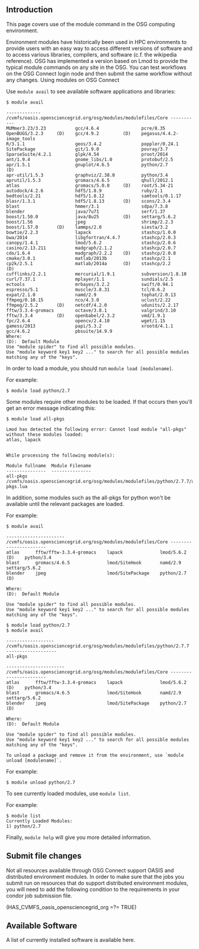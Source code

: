 
[title]: - "Accessing Software using Distributed Enivonrment Modules"
 

Introduction
------------

This page covers use of the module command in the OSG computing environment.  

Environment modules have historically been used in HPC environments to provide users with an easy way to access different versions of software and to access various libraries, compilers, and software (c.f. the wikipedia reference).  OSG has implemented a version based on Lmod to provide the typical module commands on any site in the OSG.  You can test workflows on the OSG Connect login node and then submit the same workflow without any changes.
Using modules on OSG Connect

Use `module avail` to see available software applications and libraries:

	$ module avail
	
	------------- /cvmfs/oasis.opensciencegrid.org/osg/modules/modulefiles/Core -----------
   	MUMmer3.23/3.23           gcc/4.6.4                pcre/8.35
   	OpenBUGS/3.2.3     (D)    gcc/4.9.2         (D)    pegasus/4.4.2-image_tools
   	R/3.1.1                   geos/3.4.2               poppler/0.24.1
   	SitePackage               git/1.9.0                povray/3.7
   	SparseSuite/4.2.1         glpk/4.54                proot/2014
   	ant/1.9.4                 gnome_libs/1.0           protobuf/2.5
   	apr/1.5.1                 gnuplot/4.6.5            python/2.7                (D)
   	apr-util/1.5.3            graphviz/2.38.0          python/3.4
   	aprutil/1.5.3             gromacs/4.6.5            qhull/2012.1
   	atlas                     gromacs/5.0.0     (D)    root/5.34-21
   	autodock/4.2.6            hdf5/1.8.9               ruby/2.1
   	bedtools/2.21             hdf5/1.8.12              samtools/0.1.17
   	blasr/1.3.1               hdf5/1.8.13       (D)    scons/2.3.4
   	blast                     hmmer/3.1                sdpa/7.3.8
   	blender                   java/7u71                serf/1.37
   	boost/1.50.0              java/8u25         (D)    settarg/5.6.2
   	boost/1.56                jpeg                     shrimp/2.2.3
   	boost/1.57.0       (D)    lammps/2.0               siesta/3.2
   	bowtie/2.2.3              lapack                   stashcp/1.0.0
   	bwa/2014                  libgfortran/4.4.7        stashcp/2.0.3
   	canopy/1.4.1              lmod/5.6.2               stashcp/2.0.6
   	casino/2.13.211           madgraph/2.1.2           stashcp/2.0.7
   	cdo/1.6.4                 madgraph/2.2.2    (D)    stashcp/2.0.8
   	cmake/3.0.1               matlab/2013b             stashcp/2.1
   	cp2k/2.5.1                matlab/2014a      (D)    stashcp/2.2               (D)
   	cufflinks/2.2.1           mercurial/1.9.1          subversion/1.8.10
   	curl/7.37.1               mplayer/1.1              sundials/2.5
   	ectools                   mrbayes/3.2.2            swift/0.94.1
   	espresso/5.1              muscle/3.8.31            tcl/8.6.2
   	expat/2.1.0               namd/2.9                 tophat/2.0.13
   	ffmpeg/0.10.15            nco/4.3.0                uclust/2.22
   	ffmpeg/2.5.2       (D)    netcdf/4.2.0             udunits/2.2.17
   	fftw/3.3.4-gromacs        octave/3.8.1             valgrind/3.10
   	fftw/3.3.4         (D)    openbabel/2.3.2          vmd/1.9.1
   	fpc/2.6.4                 opencv/2.4.10            wget/1.15
   	gamess/2013               papi/5.3.2               xrootd/4.1.1
   	gcc/4.6.2                 pbsuite/14.9.9
  	Where:
   	(D):  Default Module
	Use "module spider" to find all possible modules.
	Use "module keyword key1 key2 ..." to search for all possible modules matching any of the "keys".

In order to load a module, you should run `module load [modulename]`.

For example:

	$ module load python/2.7

Some modules require other modules to be loaded. If that occurs then you'll get an error message indicating this:

	$ module load all-pkgs
	
	Lmod has detected the following error: Cannot load module "all-pkgs" without these modules loaded:
  	atlas, lapack


	While processing the following module(s):

	Module fullname  Module Filename
	---------------  ---------------
	all-pkgs         /cvmfs/oasis.opensciencegrid.org/osg/modules/modulefiles/python/2.7.7/all-pkgs.lua

In addition, some modules such as the all-pkgs for python won't be available until the relevant packages are loaded.

For example:

	$ module avail
	
	---------------------- /cvmfs/oasis.opensciencegrid.org/osg/modules/modulefiles/Core -----------------------
   	atlas      fftw/fftw-3.3.4-gromacs    lapack              lmod/5.6.2 (D)    python/3.4
   	blast      gromacs/4.6.5              lmod/SiteHook       namd/2.9          settarg/5.6.2
   	blender    jpeg                       lmod/SitePackage    python/2.7 (D)

  	Where:
   	(D):  Default Module

	Use "module spider" to find all possible modules.
	Use "module keyword key1 key2 ..." to search for all possible modules matching any of the "keys".

	$ module load python/2.7
	$ module avail

	------------------ /cvmfs/oasis.opensciencegrid.org/osg/modules/modulefiles/python/2.7.7 -------------------
   	all-pkgs

	---------------------- /cvmfs/oasis.opensciencegrid.org/osg/modules/modulefiles/Core -----------------------
   	atlas      fftw/fftw-3.3.4-gromacs    lapack              lmod/5.6.2 (D)    python/3.4
   	blast      gromacs/4.6.5              lmod/SiteHook       namd/2.9          settarg/5.6.2
   	blender    jpeg                       lmod/SitePackage    python/2.7 (D)

  	Where:
   	(D):  Default Module

	Use "module spider" to find all possible modules.
	Use "module keyword key1 key2 ..." to search for all possible modules matching any of the "keys".

	To unload a package and remove it from the environment, use `module unload [modulename]`.

For example:

	$ module unload python/2.7

To see currently loaded modules, use `module list`.

For example:

	$ module list
	Currently Loaded Modules:
  	1) python/2.7

Finally, `module help` will give you more detailed information.

Submit file changes
-------------------

Not all resources available through OSG Connect support OASIS and distributed environment modules.  In order to make
sure that the jobs you submit run on resources that do support distributed environment modules, you will need to add
the following condition to the requirements in your condor  job submission file.

(HAS_CVMFS_oasis_opensciencegrid_org =?= TRUE)

Available Software
------------------

A list of currently installed software is available here. 

 
